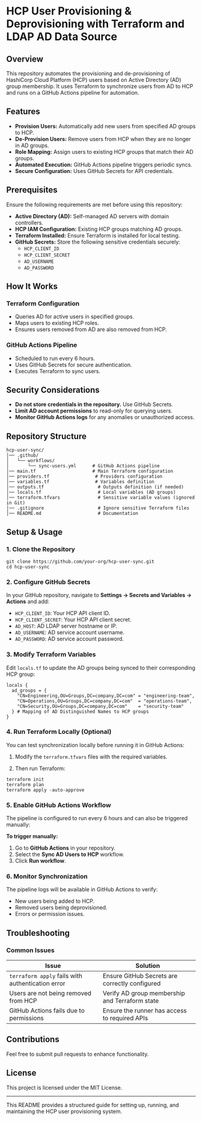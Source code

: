 # HCP User Provisioning & Deprovisioning with Terraform and LDAP AD Data Source

## Overview
This repository automates the provisioning and de-provisioning of HashiCorp Cloud Platform (HCP) users based on Active Directory (AD) group membership. It uses Terraform to synchronize users from AD to HCP and runs on a GitHub Actions pipeline for automation.

## Features
- **Provision Users:** Automatically add new users from specified AD groups to HCP.
- **De-Provision Users:** Remove users from HCP when they are no longer in AD groups.
- **Role Mapping:** Assign users to existing HCP groups that match their AD groups.
- **Automated Execution:** GitHub Actions pipeline triggers periodic syncs.
- **Secure Configuration:** Uses GitHub Secrets for API credentials.

## Prerequisites
Ensure the following requirements are met before using this repository:

- **Active Directory (AD):** Self-managed AD servers with domain controllers.
- **HCP IAM Configuration:** Existing HCP groups matching AD groups.
- **Terraform Installed:** Ensure Terraform is installed for local testing.
- **GitHub Secrets:** Store the following sensitive credentials securely:
  - `HCP_CLIENT_ID`
  - `HCP_CLIENT_SECRET`
  - `AD_USERNAME`
  - `AD_PASSWORD`

## How It Works

### Terraform Configuration

- Queries AD for active users in specified groups.
- Maps users to existing HCP roles.
- Ensures users removed from AD are also removed from HCP.

### GitHub Actions Pipeline

- Scheduled to run every 6 hours.
- Uses GitHub Secrets for secure authentication.
- Executes Terraform to sync users.

## Security Considerations

- **Do not store credentials in the repository.** Use GitHub Secrets.
- **Limit AD account permissions** to read-only for querying users.
- **Monitor GitHub Actions logs** for any anomalies or unauthorized access.


## Repository Structure
```plaintext
hcp-user-sync/
│── .github/
│   └── workflows/
│       └── sync-users.yml      # GitHub Actions pipeline
│── main.tf                     # Main Terraform configuration
│── providers.tf                 # Providers configuration
│── variables.tf                 # Variables definition
│── outputs.tf                    # Outputs definition (if needed)
│── locals.tf                     # Local variables (AD groups)
│── terraform.tfvars              # Sensitive variable values (ignored in Git)
│── .gitignore                    # Ignore sensitive Terraform files
│── README.md                     # Documentation
```

## Setup & Usage
### 1. Clone the Repository
```plaintext
git clone https://github.com/your-org/hcp-user-sync.git
cd hcp-user-sync
```

### 2. Configure GitHub Secrets
In your GitHub repository, navigate to **Settings → Secrets and Variables → Actions** and add:

- ```HCP_CLIENT_ID```: Your HCP API client ID.
- ```HCP_CLIENT_SECRET```: Your HCP API client secret.
- ```AD_HOST```: AD LDAP server hostname or IP.
- ```AD_USERNAME```: AD service account username.
- ```AD_PASSWORD```: AD service account password.


### 3. Modify Terraform Variables
Edit ```locals.tf``` to update the AD groups being synced to their corresponding HCP group:

```
locals {
  ad_groups = {
    "CN=Engineering,OU=Groups,DC=company,DC=com" = "engineering-team",
    "CN=Operations,OU=Groups,DC=company,DC=com"  = "operations-team",
    "CN=Security,OU=Groups,DC=company,DC=com"    = "security-team"
  } # Mapping of AD Distinguished Names to HCP groups
}
```

### 4. Run Terraform Locally (Optional)
You can test synchronization locally before running it in GitHub Actions:

1. Modify the ```terraform.tfvars``` files with the required variables. 

2. Then run Terraform: 
```plaintext
terraform init
terraform plan
terraform apply -auto-approve
```

### 5. Enable GitHub Actions Workflow
The pipeline is configured to run every 6 hours and can also be triggered manually:

**To trigger manually:**
1. Go to **GitHub Actions** in your repository.
2. Select the **Sync AD Users to HCP** workflow.
3. Click **Run workflow**.

### 6. Monitor Synchronization
The pipeline logs will be available in GitHub Actions to verify:
- New users being added to HCP.
- Removed users being deprovisioned.
- Errors or permission issues.

## Troubleshooting

### Common Issues

| Issue                                             | Solution                                       |
| ------------------------------------------------- | ---------------------------------------------- |
| `terraform apply` fails with authentication error | Ensure GitHub Secrets are correctly configured |
| Users are not being removed from HCP              | Verify AD group membership and Terraform state |
| GitHub Actions fails due to permissions           | Ensure the runner has access to required APIs  |

## Contributions

Feel free to submit pull requests to enhance functionality.

## License

This project is licensed under the MIT License.

---

This README provides a structured guide for setting up, running, and maintaining the HCP user provisioning system.
